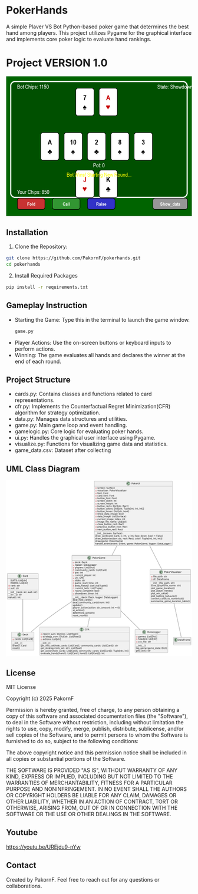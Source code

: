# PokerHands
A simple Plaver VS Bot Python-based poker game that determines the best hand among players. This project utilizes Pygame for the graphical interface and implements core poker logic to evaluate hand rankings.
# Project VERSION 1.0

![Poker Hands Image](screenshots/gameplay/Showdown.png)

## Installation

1. Clone the Repository:
```sh
git clone https://github.com/PakornF/pokerhands.git
cd pokerhands
```
2. Install Required Packages
```sh
pip install -r requirements.txt
```

## Gameplay Instruction
- Starting the Game: Type this in the terminal to launch the game window.
  ```sh
  game.py
  ```
- Player Actions: Use the on-screen buttons or keyboard inputs to perform actions.
- Winning: The game evaluates all hands and declares the winner at the end of each round.

## Project Structure
- cards.py: Contains classes and functions related to card representations.
- cfr.py: Implements the Counterfactual Regret Minimization(CFR) algorithm for strategy optimization.
- data.py: Manages data structures and utilities.
- game.py: Main game loop and event handling.
- gamelogic.py: Core logic for evaluating poker hands.
- ui.py: Handles the graphical user interface using Pygame.
- visualize.py: Functions for visualizing game data and statistics.
- game_data.csv: Dataset after collecting

## UML Class Diagram

![Class Diagram Image](UML.png)

## License
MIT License

Copyright (c) 2025 PakornF

Permission is hereby granted, free of charge, to any person obtaining a copy
of this software and associated documentation files (the "Software"), to deal
in the Software without restriction, including without limitation the rights
to use, copy, modify, merge, publish, distribute, sublicense, and/or sell
copies of the Software, and to permit persons to whom the Software is
furnished to do so, subject to the following conditions:

The above copyright notice and this permission notice shall be included in all
copies or substantial portions of the Software.

THE SOFTWARE IS PROVIDED "AS IS", WITHOUT WARRANTY OF ANY KIND, EXPRESS OR
IMPLIED, INCLUDING BUT NOT LIMITED TO THE WARRANTIES OF MERCHANTABILITY,
FITNESS FOR A PARTICULAR PURPOSE AND NONINFRINGEMENT. IN NO EVENT SHALL THE
AUTHORS OR COPYRIGHT HOLDERS BE LIABLE FOR ANY CLAIM, DAMAGES OR OTHER
LIABILITY, WHETHER IN AN ACTION OF CONTRACT, TORT OR OTHERWISE, ARISING FROM,
OUT OF OR IN CONNECTION WITH THE SOFTWARE OR THE USE OR OTHER DEALINGS IN THE
SOFTWARE.

## Youtube
https://youtu.be/UREjdu9-nYw

## Contact
Created by PakornF. Feel free to reach out for any questions or collaborations.